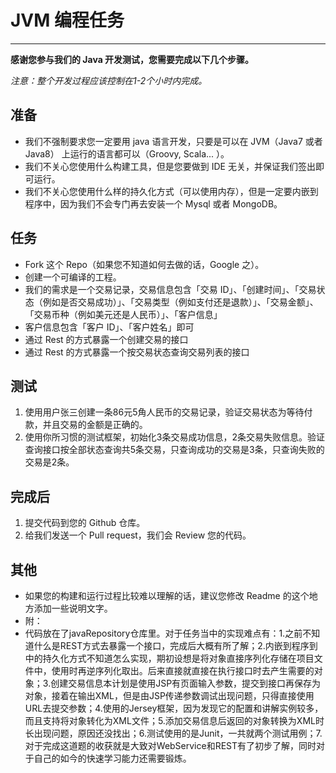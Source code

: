 # JVM 编程任务
-------------------

**感谢您参与我们的 Java 开发测试，您需要完成以下几个步骤。**

*注意：整个开发过程应该控制在1-2个小时内完成。*

## 准备
* 我们不强制要求您一定要用 java 语言开发，只要是可以在 JVM（Java7 或者 Java8） 上运行的语言都可以（Groovy, Scala... ）。
* 我们不关心您使用什么构建工具，但是您要做到 IDE 无关，并保证我们签出即可运行。
* 我们不关心您使用什么样的持久化方式（可以使用内存），但是一定要内嵌到程序中，因为我们不会专门再去安装一个 Mysql 或者 MongoDB。

## 任务
* Fork 这个 Repo（如果您不知道如何去做的话，Google 之）。
* 创建一个可编译的工程。
* 我们的需求是一个交易记录，交易信息包含「交易 ID」、「创建时间」、「交易状态（例如是否交易成功）」、「交易类型（例如支付还是退款）」、「交易金额」、「交易币种（例如美元还是人民币）」、「客户信息」
* 客户信息包含「客户 ID」、「客户姓名」即可
* 通过 Rest 的方式暴露一个创建交易的接口
* 通过 Rest 的方式暴露一个按交易状态查询交易列表的接口

## 测试
1. 使用用户张三创建一条86元5角人民币的交易记录，验证交易状态为等待付款，并且交易的金额是正确的。
2. 使用你所习惯的测试框架，初始化3条交易成功信息，2条交易失败信息。验证查询接口按全部状态查询共5条交易，只查询成功的交易是3条，只查询失败的交易是2条。


## 完成后
1. 提交代码到您的 Github 仓库。
2. 给我们发送一个 Pull request，我们会 Review 您的代码。

## 其他
* 如果您的构建和运行过程比较难以理解的话，建议您修改 Readme 的这个地方添加一些说明文字。
* 附：
* 代码放在了javaRepository仓库里。对于任务当中的实现难点有：1.之前不知道什么是REST方式去暴露一个接口，完成后大概有所了解；2.内嵌到程序到中的持久化方式不知道怎么实现，期初设想是将对象直接序列化存储在项目文件中，使用时再逆序列化取出。后来直接就直接在执行接口时去产生需要的对象；3.创建交易信息本计划是使用JSP有页面输入参数，提交到接口再保存为对象，接着在输出XML，但是由JSP传递参数调试出现问题，只得直接使用URL去提交参数；4.使用的Jersey框架，因为发现它的配置和讲解实例较多，而且支持将对象转化为XML文件；5.添加交易信息后返回的对象转换为XML时长出现问题，原因还没找出；6.测试使用的是Junit，一共就两个测试用例；7.对于完成这道题的收获就是大致对WebService和REST有了初步了解，同时对于自己的如今的快速学习能力还需要锻炼。
